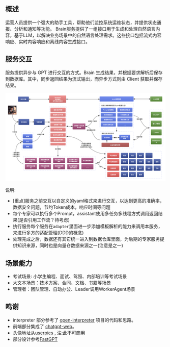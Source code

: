 ## 概述

运营人员提供一个强大的助手工具，帮助他们监控系统运维状态，并提供状态通报、分析和通知等功能。
Brain服务提供了一组接口用于生成和处理自然语言内容，基于LLM，以解决业务场景中的自然语言处理需求。这些接口包括流式内容响应、实时内容响应和离线内容生成接口。

## 服务交互

服务提供异步与 GPT 进行交互的方式。Brain 生成结果，并根据要求解析后保存到数据库。其中，同步返回结果为流式输出，而异步方式则由 Client 获取并保存结果。

<img src="images/brain-service-design.png"  alt="服务交互设计规划"/>

说明:

- [重点]服务之前交互以自定义的yaml格式来进行交互，以达到更高的准确率，数据安全问题，节约Token成本，响应时间等问题
- 每个专家可以执行多个Prompt，assistant使用多任务多线程方式调用返回结果(是否引用工作流？待考虑)
- 执行服务每个服务在`adapter`里面进一步添加模板解析的能力来调用本服务，来进行多方的适配管理(DDD的概念)
- 处理完成之后，数据还有其它统一进入到数据仓库里面，为后期的专家服务提供知识来源，同时也是向量仓数据来源之一(注意是之一)

## 场景能力

- 考试场景: 小学生编程、面试、驾照、内部培训等考试场景
- 大文本场景：技术方案、合同、文档、书籍等场景
- 管理者：团队管理、自动办公、Leader调用WorkerAgent场景

## 鸣谢

- interpreter 部分参考了 [open-interpreter]() 项目的代码和思路。
- 前端部分集成了 [chatgpt-web](https://github.com/Chanzhaoyu/chatgpt-web)。
- 头像地址从[userpics](https://userpics.craftwork.design/) , 注:此不可商用
- 部分设计参考[FastGPT](https://github.com/labring/FastGPT)
